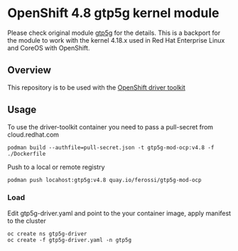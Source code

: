 # OpenShift 4.8 gtp5g kernel module

Please check original module [gtp5g](https://github.com/free5gc/gtp5g) for the details.
This is a backport for the module to work with the kernel 4.18.x used in Red Hat Enterprise Linux and CoreOS with OpenShift.

## Overview

This repository is to be used with the [OpenShift driver toolkit](https://docs.openshift.com/container-platform/4.8/scalability_and_performance/psap-driver-toolkit.html)

## Usage

To use the driver-toolkit container you need to pass a pull-secret from cloud.redhat.com

```
podman build --authfile=pull-secret.json -t gtp5g-mod-ocp:v4.8 -f ./Dockerfile
```

Push to a local or remote registry

```
podman push locahost:gtp5g:v4.8 quay.io/ferossi/gtp5g-mod-ocp
```

### Load

Edit gtp5g-driver.yaml and point to the your container image, apply manifest to the cluster

```
oc create ns gtp5g-driver
oc create -f gtp5g-driver.yaml -n gtp5g
```
